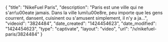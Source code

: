 {
    "title": "NikeFuel Paris",
    "description": "Paris est une ville qui ne s'arr\u00eate jamais. Dans la ville lumi\u00e8re, peu importe que les gens courrent, dansent, cuisinent ou s'amusent simplement, il n'y a ja...",
    "videoid": "3824484",
    "date_created": "1424454623",
    "date_modified": "1424454623",
    "type": "captivate",
    "layout": "video",
    "url": "\/v\/nikefuel-paris\/3824484"
}
